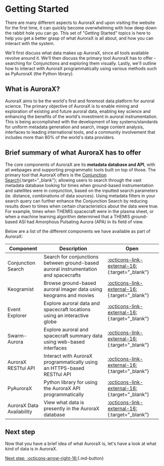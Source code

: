# Getting Started

There are many different aspects to AuroraX and upon visiting the website for the first time, it can quickly become overwhelming with how deep down the rabbit hole you can go. This set of "Getting Started" topics is here to help you get a better grasp of what AuroraX is all about, and how you can interact with the system.

We'll first discuss what data makes up AuroraX, since all tools available revolve around it. We'll then discuss the primary tool AuroraX has to offer - searching for Conjunctions and exploring them visually. Lastly, we'll outline how to interact with AuroraX programmatically using various methods such as PyAuroraX (the Python library).

## What is AuroraX?

AuroraX aims to be the world's first and foremost data platform for auroral science. The primary objective of AuroraX is to enable mining and exploration of existing and future auroral data, enabling key science and enhancing the benefits of the world's investment in auroral instrumentation. This is being accomplished with the development of key systems/standards for uniform metadata generation and search, image content analysis, interfaces to leading international tools, and a community involvement that includes more than 80% of the world's data providers.

## Brief summary of what AuroraX has to offer

The core components of AuroraX are its **metadata database and API**, with all webpages and supporting programmatic tools built on top of those. The primary tool that AuroraX offers is the [Conjunction Search](https://aurorax.space/conjunctionSearch/standard){:target="_blank"}; allowing users to search through the vast metadata database looking for times when ground-based instrumentation and satellites were in conjunction, based on the inputted search parameters (ie. distance, combinations of data sources). Using metadata filters in your search query can further enhance the Conjunction Search by reducing results down to times when certain characteristics about the data were true. For example, times when THEMIS spacecraft were in the plasma sheet, or when a machine learning algorithm determined that a THEMIS ground-based ASI had Amorphous Pulsating Aurora (APA) in its field of view.

Below are a list of the different components we have available as part of AuroraX:

| Component | Description | Open |
| --------- | ----------- | ---- |
| Conjunction Search | Search for conjunctions between ground-based auroral instrumentation and spacecrafts | [:octicons-link-external-16:](https://aurorax.space/conjunctionSearch/standard){:target="_blank"} |
| Keogramist | Browse ground-based auroral imager data using keograms and movies | [:octicons-link-external-16:](https://aurorax.space/keogramist){:target="_blank"} |
| Event Explorer | Explore auroral data and spacecraft locations using an interactive globe | [:octicons-link-external-16:](https://aurorax.space/conjunctionSearch/standard){:target="_blank"} |
| Swarm-Aurora | Explore auroral and spacecraft summary data using web-based interfaces | [:octicons-link-external-16:](https://swarm-aurora.com){:target="_blank"} |
| AuroraX RESTful API | Interact with AuroraX programmatically using an HTTPS-based RESTful API | [:octicons-link-external-16:](https://aurorax.space/data/apiLibraries){:target="_blank"} |
| PyAuroraX | Python library for using the AuroraX API programmatically | [:octicons-link-external-16:](https://github.com/aurorax-space/pyaurorax){:target="_blank"} |
| AuroraX Data Availability | View what data is presently in the AuroraX database | [:octicons-link-external-16:](https://aurorax.space/data/availability){:target="_blank"} |

## Next step

Now that you have a brief idea of what AuroraX is, let's have a look at what kind of data is in AuroraX.

[Next step&nbsp;&nbsp;:octicons-arrow-right-16:](/getting_started/2_aurorax_data/){.md-button}
